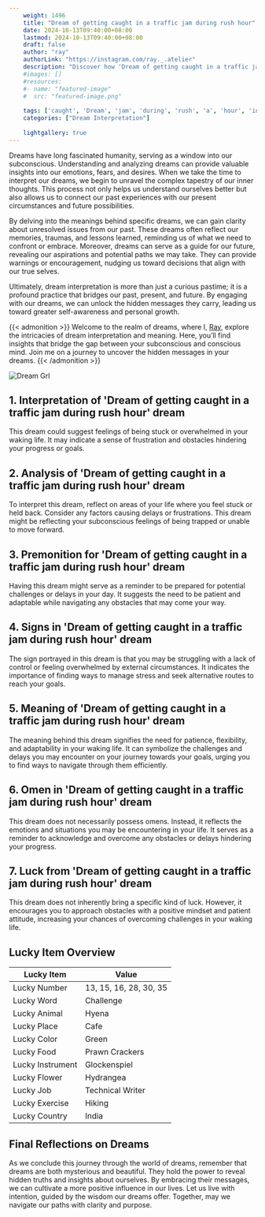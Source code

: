 ```yaml
---
    weight: 1496
    title: "Dream of getting caught in a traffic jam during rush hour"  # Assuming 'title' column exists
    date: 2024-10-13T09:40:00+08:00
    lastmod: 2024-10-13T09:40:00+08:00
    draft: false
    author: "ray"
    authorLink: "https://instagram.com/ray._.atelier"
    description: "Discover how 'Dream of getting caught in a traffic jam during rush hour' can interpret your future and uncover its significant meanings in your life."
    #images: []
    #resources:
    #- name: "featured-image"
    #  src: "featured-image.png"
    
    tags: ['caught', 'Dream', 'jam', 'during', 'rush', 'a', 'hour', 'in', 'of', 'getting', 'traffic']
    categories: ["Dream Interpretation"]
    
    lightgallery: true
---
```

    
Dreams have long fascinated humanity, serving as a window into our subconscious. Understanding and analyzing dreams can provide valuable insights into our emotions, fears, and desires. When we take the time to interpret our dreams, we begin to unravel the complex tapestry of our inner thoughts. This process not only helps us understand ourselves better but also allows us to connect our past experiences with our present circumstances and future possibilities.

By delving into the meanings behind specific dreams, we can gain clarity about unresolved issues from our past. These dreams often reflect our memories, traumas, and lessons learned, reminding us of what we need to confront or embrace. Moreover, dreams can serve as a guide for our future, revealing our aspirations and potential paths we may take. They can provide warnings or encouragement, nudging us toward decisions that align with our true selves.

Ultimately, dream interpretation is more than just a curious pastime; it is a profound practice that bridges our past, present, and future. By engaging with our dreams, we can unlock the hidden messages they carry, leading us toward greater self-awareness and personal growth.

{{< admonition >}}
Welcome to the realm of dreams, where I, [Ray](https://instagram.com/ray._.atelier), explore the intricacies of dream interpretation and meaning. Here, you’ll find insights that bridge the gap between your subconscious and conscious mind. Join me on a journey to uncover the hidden messages in your dreams.
{{< /admonition >}}

![Dream Grl](https://cdn.pixabay.com/photo/2017/11/02/03/35/gothic-2910057_1280.jpg "Dream Grl")

## 1. Interpretation of 'Dream of getting caught in a traffic jam during rush hour' dream
 This dream could suggest feelings of being stuck or overwhelmed in your waking life. It may indicate a sense of frustration and obstacles hindering your progress or goals.

## 2. Analysis of 'Dream of getting caught in a traffic jam during rush hour' dream
 To interpret this dream, reflect on areas of your life where you feel stuck or held back. Consider any factors causing delays or frustrations. This dream might be reflecting your subconscious feelings of being trapped or unable to move forward.

## 3. Premonition for 'Dream of getting caught in a traffic jam during rush hour' dream
 Having this dream might serve as a reminder to be prepared for potential challenges or delays in your day. It suggests the need to be patient and adaptable while navigating any obstacles that may come your way.

## 4. Signs in 'Dream of getting caught in a traffic jam during rush hour' dream
 The sign portrayed in this dream is that you may be struggling with a lack of control or feeling overwhelmed by external circumstances. It indicates the importance of finding ways to manage stress and seek alternative routes to reach your goals.

## 5. Meaning of 'Dream of getting caught in a traffic jam during rush hour' dream
 The meaning behind this dream signifies the need for patience, flexibility, and adaptability in your waking life. It can symbolize the challenges and delays you may encounter on your journey towards your goals, urging you to find ways to navigate through them efficiently.

## 6. Omen in 'Dream of getting caught in a traffic jam during rush hour' dream
 This dream does not necessarily possess omens. Instead, it reflects the emotions and situations you may be encountering in your life. It serves as a reminder to acknowledge and overcome any obstacles or delays hindering your progress.

## 7. Luck from 'Dream of getting caught in a traffic jam during rush hour' dream
 This dream does not inherently bring a specific kind of luck. However, it encourages you to approach obstacles with a positive mindset and patient attitude, increasing your chances of overcoming challenges in your waking life.

## Lucky Item Overview
| Lucky Item          | Value              |
|---------------|--------------------|
| Lucky Number        | 13, 15, 16, 28, 30, 35  |
| Lucky Word          | Challenge |
| Lucky Animal        | Hyena |
| Lucky Place         | Cafe     |
| Lucky Color         | Green     |
| Lucky Food          | Prawn Crackers      |
| Lucky Instrument    | Glockenspiel |
| Lucky Flower        | Hydrangea    |
| Lucky Job           | Technical Writer       |
| Lucky Exercise      | Hiking  |
| Lucky Country       | India    |


##  Final Reflections on Dreams

As we conclude this journey through the world of dreams, remember that dreams are both mysterious and beautiful. They hold the power to reveal hidden truths and insights about ourselves. By embracing their messages, we can cultivate a more positive influence in our lives. Let us live with intention, guided by the wisdom our dreams offer. Together, may we navigate our paths with clarity and purpose.
